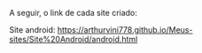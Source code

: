  A seguir, o link de cada site criado:

Site android: https://arthurvini778.github.io/Meus-sites/Site%20Android/android.html